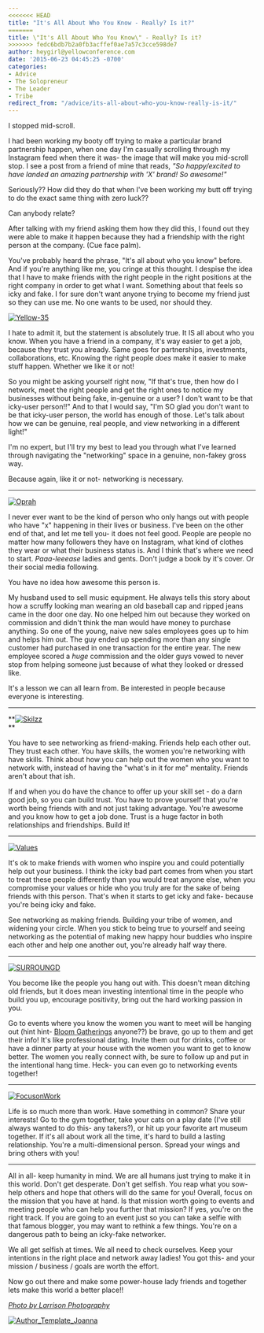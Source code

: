 ```yaml
---
<<<<<<< HEAD
title: "It's All About Who You Know - Really? Is it?"
=======
title: \"It's All About Who You Know\" - Really? Is it?
>>>>>>> fedc6bdb7b2a0fb3acffef0ae7a57c3cce598de7
author: heygirl@yellowconference.com
date: '2015-06-23 04:45:25 -0700'
categories:
- Advice
- The Solopreneur
- The Leader
- Tribe
redirect_from: "/advice/its-all-about-who-you-know-really-is-it/"
---
```


I stopped mid-scroll.

I had been working my booty off trying to make a particular brand partnership happen, when one day
I'm casually scrolling through my Instagram feed when there it was- the image that will make you
mid-scroll stop. I see a post from a friend of mine that reads, _"So happy/excited to have landed an
amazing partnership with 'X' brand! So awesome!"_

Seriously?? How did they do that when I've been working my butt off trying to do the exact same
thing with zero luck??

Can anybody relate?

After talking with my friend asking them how they did this, I found out they were able to make it
happen because they had a friendship with the right person at the company. (Cue face palm).

You've probably heard the phrase, "It's all about who you know" before. And if you're anything like
me, you cringe at this thought. I despise the idea that I have to make friends with the right people
in the right positions at the right company in order to get what I want. Something about that feels
so icky and fake. I for sure don't want anyone trying to become my friend just so they can use me.
No one wants to be used, nor should they.

[![Yellow-35](https://yellow-blog-images.imgix.net/2015/04/Yellow-351.jpg)](https://yellow-blog-images.imgix.net/2015/04/Yellow-351.jpg)

I hate to admit it, but the statement is absolutely true. It IS all about who you know. When you
have a friend in a company, it's way easier to get a job, because they trust you already. Same goes
for partnerships, investments, collaborations, etc. Knowing the right people _does_ make it easier
to make stuff happen. Whether we like it or not!

So you might be asking yourself right now, "If that's true, then how do I network, meet the right
people and get the right ones to notice my businesses without being fake, in-genuine or a user? I
don't want to be that icky-user person!!" And to that I would say, "I'm SO glad you don't want to be
that icky-user person, the world has enough of those. Let's talk about how we can be genuine, real
people, and view networking in a different light!"

I'm no expert, but I'll try my best to lead you through what I've learned through navigating the
"networking" space in a genuine, non-fakey gross way.

Because again, like it or not- networking is necessary.

---

[![Oprah](https://yellow-blog-images.imgix.net/2015/06/Oprah.jpg)](https://yellow-blog-images.imgix.net/2015/06/Oprah.jpg)

I never ever want to be the kind of person who only hangs out with people who have "x" happening in
their lives or business. I've been on the other end of that, and let me tell you- it does not feel
good. People are people no matter how many followers they have on Instagram, what kind of clothes
they wear or what their business status is. And I think that's where we need to start.
_Paaa-leeease_ ladies and gents. Don't judge a book by it's cover. Or their social media following.

You have no idea how awesome this person is.

My husband used to sell music equipment. He always tells this story about how a scruffy looking man
wearing an old baseball cap and ripped jeans came in the door one day. No one helped him out because
they worked on commission and didn't think the man would have money to purchase anything. So one of
the young, naive new sales employees goes up to him and helps him out. The guy ended up spending
more than any single customer had purchased in one transaction for the entire year. The new employee
scored a _huge_ commission and the older guys vowed to never stop from helping someone just because
of what they looked or dressed like.

It's a lesson we can all learn from. Be interested in people because everyone is interesting.

---

**[![Skilzz](https://yellow-blog-images.imgix.net/2015/06/Skilzz.jpg)](https://yellow-blog-images.imgix.net/2015/06/Skilzz.jpg)\
**

You have to see networking as friend-making. Friends help each other out. They trust each other. You
have skills, the women you're networking with have skills. Think about how you can help out the
women who you want to network with, instead of having the "what's in it for me" mentality. Friends
aren't about that ish.

If and when you do have the chance to offer up your skill set - do a darn good job, so you can build
trust. You have to prove yourself that you're worth being friends with and not just taking
advantage. You're awesome and you know how to get a job done. Trust is a huge factor in both
relationships and friendships. Build it!

---

[![Values](https://yellow-blog-images.imgix.net/2015/06/Values.jpg)](https://yellow-blog-images.imgix.net/2015/06/Values.jpg)

It's ok to make friends with women who inspire you and could potentially help out your business. I
think the icky bad part comes from when you start to treat these people differently than you would
treat anyone else, when you compromise your values or hide who you truly are for the sake of being
friends with this person. That's when it starts to get icky and fake- because you're being icky and
fake.

See networking as making friends. Building your tribe of women, and widening your circle. When you
stick to being true to yourself and seeing networking as the potential of making new happy hour
buddies who inspire each other and help one another out, you're already half way there.

---

[![SURROUNGD](https://yellow-blog-images.imgix.net/2015/06/SURROUNGD.jpg)](https://yellow-blog-images.imgix.net/2015/06/SURROUNGD.jpg)

You become like the people you hang out with. This doesn't mean ditching old friends, but it does
mean investing intentional time in the people who build you up, encourage positivity, bring out the
hard working passion in you.

Go to events where you know the women you want to meet will be hanging out (hint hint-
[Bloom Gatherings](http://yellowconference.com/bloom-gatherings/) anyone??) be brave, go up to them
and get their info! It's like professional dating. Invite them out for drinks, coffee or have a
dinner party at your house with the women you want to get to know better. The women you really
connect with, be sure to follow up and put in the intentional hang time. Heck- you can even go to
networking events together!

---

[![FocusonWork](https://yellow-blog-images.imgix.net/2015/06/FocusonWork.jpg)](https://yellow-blog-images.imgix.net/2015/06/FocusonWork.jpg)

Life is so much more than work. Have something in common? Share your interests! Go to the gym
together, take your cats on a play date (I've still always wanted to do this- any takers?), or hit
up your favorite art museum together. If it's all about work all the time, it's hard to build a
lasting relationship. You're a multi-dimensional person. Spread your wings and bring others with
you!

---

All in all- keep humanity in mind. We are all humans just trying to make it in this world. Don't get
desperate. Don't get selfish. You reap what you sow- help others and hope that others will do the
same for you! Overall, focus on the mission that you have at hand. Is that mission worth going to
events and meeting people who can help you further that mission? If yes, you're on the right track.
If you are going to an event just so you can take a selfie with that famous blogger, you may want to
rethink a few things. You're on a dangerous path to being an icky-fake networker.

We all get selfish at times. We all need to check ourselves. Keep your intentions in the right place
and network away ladies! You got this- and your mission / business / goals are worth the effort.

Now go out there and make some power-house lady friends and together lets make this world a better
place!!

[_Photo by Larrison Photography_](http://larrisonphotography.com/)

[![Author_Template_Joanna](https://yellow-blog-images.imgix.net/2015/01/Author_Template_Joanna.jpg)](http://instagram.com/joannawaterfall)
